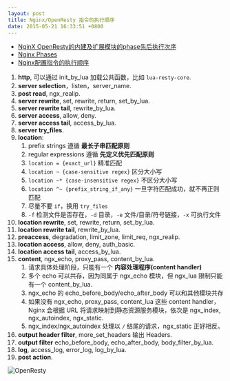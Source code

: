 ```yaml
---
layout: post
title: Nginx/OpenResty 指令的执行顺序
date: 2015-05-21 16:33:51 +0800
---
```


* [NginX OpenResty的内建及扩展模块的phase先后执行次序][1]
* [Nginx Phases][2]
* [Nginx配置指令的执行顺序][3]

1. **http**, 可以通过 init_by_lua 加载公共函数，比如 `lua-resty-core`.
2. **server selection**，listen，server_name.
3. **post read**, ngx_realip.
4. **server rewrite**, set, rewrite, return, set_by_lua.
5. **server rewrite tail**, rewrite_by_lua.
6. **server access**, allow, deny.
7. **server access tail**, access_by_lua.
8. **server try_files**.
9. **location**:
    1. prefix strings 遵循 **最长子串匹配原则**
    2. regular expressions 遵循 **先定义优先匹配原则**
    3. `location = {exact_url}` 精准匹配
    4. `location ~ {case-sensitive regex}` 区分大小写
    5. `location ~* {case-insensitive regex}` 不区分大小写
    6. `location ^~ {prefix_string_if_any}` 一旦字符匹配成功，就不再正则匹配
    7. 尽量不要 `if`，换用 `try_files`
    8. `-f` 检测文件是否存在，`-d` 目录，`-e` 文件/目录/符号链接，`-x` 可执行文件
10. **location rewrite**, set, rewrite, return, set_by_lua.
11. **location rewrite tail**, rewrite_by_lua.
12. **preaccess**, degradation, limit_zone, limit_req, ngx_realip.
13. **location access**, allow, deny, auth_basic.
14. **location access tail**, access_by_lua.
15. **content**, ngx_echo, proxy_pass, content_by_lua.
    1. 请求具体处理阶段，只能有一个 **内容处理程序(content handler)**
    1. 多个 echo 可以共存，因为同属于 ngx_echo 模块，但 ngx_lua 限制只能有一个 content_by_lua.
    1. ngx_echo 的 echo_before_body/echo_after_body 可以和其他模块共存
    1. 如果没有 ngx_echo, proxy_pass, content_lua 这些 content handler，Nginx 会根据 URL 将请求映射到静态资源服务模块，依次是 ngx_index, ngx_autoindex, ngx_static.
    1. ngx_index/ngx_autoindex 处理以 `/` 结尾的请求，ngx_static 正好相反。
16. **output header filter**, more_set_headers 输出 Headers.
17. **output filter** echo_before_body, echo_after_body, body_filter_by_lua.
18. **log**, access_log, error_log, log_by_lua.
19. **post action**.

![OpenResty](https://cloud.githubusercontent.com/assets/2137369/15272097/77d1c09e-1a37-11e6-97ef-d9767035fc3e.png)

[1]:https://gist.github.com/diyism/36c9d7e699cf3c67352e
[2]:http://nginx.org/en/docs/dev/development_guide.html#http_phases
[3]:http://blog.sina.com.cn/s/articlelist_1834459124_2_1.html

